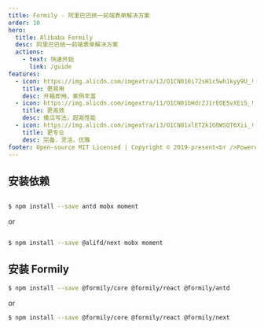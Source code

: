 ```yaml
---
title: Formily - 阿里巴巴统一前端表单解决方案
order: 10
hero:
  title: Alibaba Formily
  desc: 阿里巴巴统一前端表单解决方案
  actions:
    - text: 快速开始
      link: /guide
features:
  - icon: https://img.alicdn.com/imgextra/i2/O1CN016i72sH1c5wh1kyy9U_!!6000000003550-55-tps-800-800.svg
    title: 更易用
    desc: 开箱即用，案例丰富
  - icon: https://img.alicdn.com/imgextra/i1/O1CN01bHdrZJ1rEOESvXEi5_!!6000000005599-55-tps-800-800.svg
    title: 更高效
    desc: 傻瓜写法，超高性能
  - icon: https://img.alicdn.com/imgextra/i3/O1CN01xlETZk1G0WSQT6Xii_!!6000000000560-55-tps-800-800.svg
    title: 更专业
    desc: 完备，灵活，优雅
footer: Open-source MIT Licensed | Copyright © 2019-present<br />Powered by self
---
```


## 安装依赖

```bash

$ npm install --save antd mobx moment

```

or

```bash

$ npm install --save @alifd/next mobx moment

```

## 安装 Formily

```bash
$ npm install --save @formily/core @formily/react @formily/antd

```

or

```bash
$ npm install --save @formily/core @formily/react @formily/next

```
